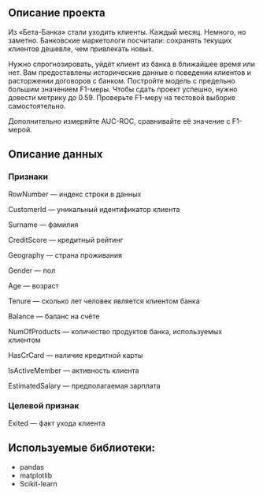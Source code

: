 ## Описание проекта

Из «Бета-Банка» стали уходить клиенты. Каждый месяц. Немного, но заметно. Банковские маркетологи посчитали: сохранять текущих клиентов дешевле, чем привлекать новых.

Нужно спрогнозировать, уйдёт клиент из банка в ближайшее время или нет. Вам предоставлены исторические данные о поведении клиентов и расторжении договоров с банком.
Постройте модель с предельно большим значением F1-меры. Чтобы сдать проект успешно, нужно довести метрику до 0.59. Проверьте F1-меру на тестовой выборке самостоятельно.

Дополнительно измеряйте AUC-ROC, сравнивайте её значение с F1-мерой.

## Описание данных

### Признаки

RowNumber — индекс строки в данных

CustomerId — уникальный идентификатор клиента

Surname — фамилия

CreditScore — кредитный рейтинг

Geography — страна проживания

Gender — пол

Age — возраст

Tenure — сколько лет человек является клиентом банка

Balance — баланс на счёте

NumOfProducts — количество продуктов банка, используемых клиентом

HasCrCard — наличие кредитной карты

IsActiveMember — активность клиента

EstimatedSalary — предполагаемая зарплата

### Целевой признак

Exited — факт ухода клиента


## Используемые библиотеки: ##
- pandas
- matplotlib
- Scikit-learn
